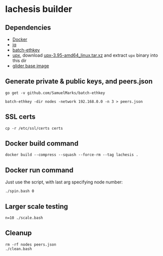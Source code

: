 lachesis builder
================

## Dependencies

  - [Docker](https://www.docker.com/get-started)
  - [jq](https://stedolan.github.io/jq)
  - [batch-ethkey](https://github.com/SamuelMarks/batch-ethkey)
  - [upx](https://upx.github.io), download [upx-3.95-amd64_linux.tar.xz](https://github.com/upx/upx/releases/download/v3.95/upx-3.95-amd64_linux.tar.xz) and extract `upx` binary into this dir
  - [glider base image](/glider/Dockerfile)

## Generate private & public keys, and peers.json

    go get -v github.com/SamuelMarks/batch-ethkey

    batch-ethkey -dir nodes -network 192.168.0.0 -n 3 > peers.json

## SSL certs

    cp -r /etc/ssl/certs certs

## Docker build command

    docker build --compress --squash --force-rm --tag lachesis .

## Docker run command

Just use the script, with last arg specifying node number:

    ./spin.bash 0

## Larger scale testing

    n=10 ./scale.bash

## Cleanup

    rm -rf nodes peers.json
    ./clean.bash
